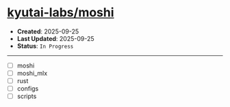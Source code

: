 # [kyutai-labs/moshi](https://github.com/kyutai-labs/moshi)

- **Created**: 2025-09-25
- **Last Updated**: 2025-09-25
- **Status**: `In Progress`

---

- [ ] moshi
- [ ] moshi_mlx
- [ ] rust
- [ ] configs
- [ ] scripts
